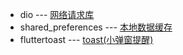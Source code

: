 
 

 - dio  --- [网络请求库](https://github.com/flutterchina/dio/blob/master/README-ZH.md) 
 - shared_preferences --- [本地数据缓存](https://pub.dev/packages/shared_preferences#backward-compatible-100-version-is-coming)
- fluttertoast --- [toast(小弹窗提醒)](https://pub.dev/packages/fluttertoast)
<!--stackedit_data:
eyJoaXN0b3J5IjpbLTYwMjE4OTQ1LC0xNzE4NDU1Njg4XX0=
-->